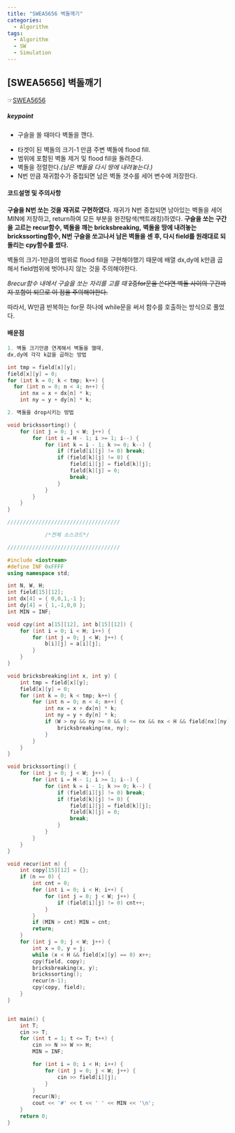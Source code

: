 ```yaml
---
title: "SWEA5656 벽돌깨기"
categories:
  - Algorithm
tags:
  - Algorithm
  - SW
  - Simulation
---
```


## [SWEA5656] 벽돌깨기
☞[SWEA5656](https://www.swexpertacademy.com/main/code/problem/problemDetail.do?contestProbId=AWXRQm6qfL0DFAUo&categoryId=AWXRQm6qfL0DFAUo&categoryType=CODE)
##### keypoint
+ 구슬을 쏠 때마다 벽돌을 깬다.
* 타겟이 된 벽돌의 크기-1 만큼 주변 벽돌에 flood fill.
* 범위에 포함된 벽돌 제거 및 flood fill을 돌려준다.
* 벽돌을 정렬한다.*(남은 벽돌을 다시 땅에 내려놓는다.)*
* N번 만큼 재귀함수가 중첩되면 남은 벽돌 갯수를 세어 변수에 저장한다.

#### 코드설명 및 주의사항
**구슬을 N번 쏘는 것을 재귀로 구현하였다.**
재귀가 N번 중첩되면 남아있는 벽돌을 세어 MIN에 저장하고,
return하여 모든 부분을 완전탐색(백트래킹)하였다.
**구슬을 쏘는 구간을 고르는 recur함수, 벽돌을 깨는 bricksbreaking,**
**벽돌을 땅에 내려놓는 brickssorting함수, N번 구슬을 쏘고나서 남은 벽돌을 센 후,
다시 field를 원래대로 되돌리는 cpy함수를 썼다.**

벽돌의 크기-1만큼의 범위로 flood fill을 구현해야했기 때문에
배열 dx,dy에 k만큼 곱해서 field범위에 벗어나지 않는 것을 주의해야한다.

*8recur함수 내에서 구슬을 쏘는 자리를 고를 때*
~~2중for문을 쓴다면 벽돌 사이의 구간까지 포함이 되므로 이 점을 주의해야한다.~~

따라서, W만큼 반복하는 for문 하나에 while문을 써서 함수를 호출하는 방식으로
풀었다.

#### 배운점


```cpp
1. 벽돌 크기만큼 연계해서 벽돌을 깰때,
dx,dy에 각각 k값을 곱하는 방법

int tmp = field[x][y];
field[x][y] = 0;
for (int k = 0; k < tmp; k++) {
  for (int n = 0; n < 4; n++) {
    int nx = x + dx[n] * k;
    int ny = y + dy[n] * k;

2. 벽돌을 drop시키는 방법

void brickssorting() {
	for (int j = 0; j < W; j++) {
		for (int i = H - 1; i >= 1; i--) {
			for (int k = i - 1; k >= 0; k--) {
				if (field[i][j] != 0) break;
				if (field[k][j] != 0) {
					field[i][j] = field[k][j];
					field[k][j] = 0;
					break;
				}
			}
		}
	} 
}

////////////////////////////////////

            /*전체 소스코드*/

////////////////////////////////////

#include <iostream>
#define INF 0xFFFF
using namespace std;

int N, W, H;
int field[15][12];
int dx[4] = { 0,0,1,-1 };
int dy[4] = { 1,-1,0,0 };
int MIN = INF;

void cpy(int a[15][12], int b[15][12]) {
	for (int i = 0; i < H; i++) {
		for (int j = 0; j < W; j++) {
			b[i][j] = a[i][j];
		}
	}
}

void bricksbreaking(int x, int y) {
	int tmp = field[x][y];
	field[x][y] = 0;
	for (int k = 0; k < tmp; k++) {
		for (int n = 0; n < 4; n++) {
			int nx = x + dx[n] * k;
			int ny = y + dy[n] * k;
			if (W > ny && ny >= 0 && 0 <= nx && nx < H && field[nx][ny] != 0) {
				bricksbreaking(nx, ny);
			}
		}
	}
}

void brickssorting() {
	for (int j = 0; j < W; j++) {
		for (int i = H - 1; i >= 1; i--) {
			for (int k = i - 1; k >= 0; k--) {
				if (field[i][j] != 0) break;
				if (field[k][j] != 0) {
					field[i][j] = field[k][j];
					field[k][j] = 0;
					break;
				}
			}
		}
	}
}

void recur(int n) {
	int copy[15][12] = {};
	if (n == 0) {
		int cnt = 0;
		for (int i = 0; i < H; i++) {
			for (int j = 0; j < W; j++) {
				if (field[i][j] != 0) cnt++;
			}
		}
		if (MIN > cnt) MIN = cnt;
		return;
	}
	for (int j = 0; j < W; j++) {
		int x = 0, y = j;
		while (x < H && field[x][y] == 0) x++;
		cpy(field, copy);
		bricksbreaking(x, y);
		brickssorting();
		recur(n-1);
		cpy(copy, field);
	}
}


int main() {
	int T;
	cin >> T;
	for (int t = 1; t <= T; t++) {
		cin >> N >> W >> H;
		MIN = INF;

		for (int i = 0; i < H; i++) {
			for (int j = 0; j < W; j++) {
				cin >> field[i][j];
			}
		}
		recur(N);
		cout << '#' << t << ' ' << MIN << '\n';
	}
	return 0;
}
```

[^posts]: Footnote test.

